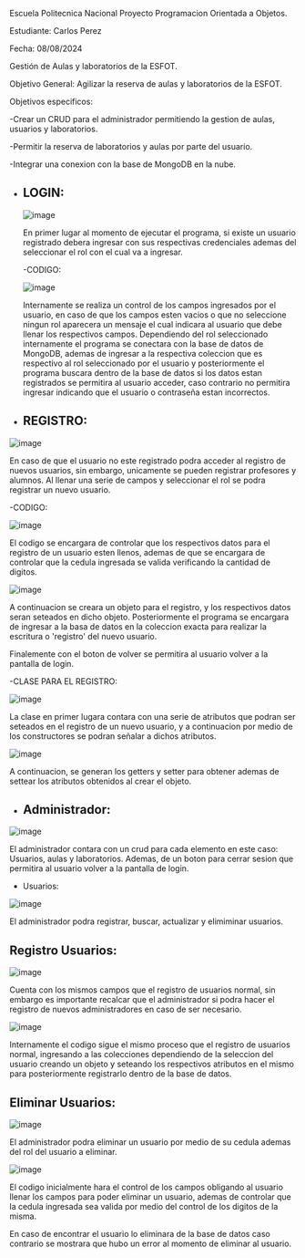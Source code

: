Escuela Politecnica Nacional
Proyecto Programacion Orientada a Objetos.

Estudiante: Carlos Perez

Fecha: 08/08/2024

Gestión de Aulas y laboratorios de la ESFOT.

Objetivo General: Agilizar la reserva de aulas y laboratorios de la ESFOT.


Objetivos especificos: 

-Crear un CRUD para el administrador permitiendo la gestion de aulas, usuarios y laboratorios.

-Permitir la reserva de laboratorios y aulas por parte del usuario.

-Integrar una conexion con la base de MongoDB en la nube.

- ## LOGIN:
  
  ![image](https://github.com/user-attachments/assets/9449eb67-f203-4631-a4c1-d65eeac934d1)

  En primer lugar al momento de ejecutar el programa, si existe un usuario registrado debera ingresar con sus respectivas credenciales ademas del seleccionar el rol con el cual va a ingresar.

  -CODIGO:
  
  ![image](https://github.com/user-attachments/assets/5545b56d-c3c9-46d7-9da9-e862f8384f74)
  
  Internamente se realiza un control de los campos ingresados por el usuario, en caso de que los campos esten vacios o que no seleccione ningun rol aparecera un mensaje el cual indicara al usuario que debe llenar los respectivos campos.
  Dependiendo del rol seleccionado internamente el programa se conectara con la base de datos de MongoDB, ademas de ingresar a la respectiva coleccion que es respectivo al rol seleccionado por el usuario y posteriormente el programa buscara dentro de la base de datos si   los datos estan registrados se permitira al usuario acceder, caso contrario no permitira ingresar indicando que el usuario o contraseña estan incorrectos.


- ## REGISTRO:

![image](https://github.com/user-attachments/assets/43934787-bd00-4ed8-b742-54c10b20736b)

En caso de que el usuario no este registrado podra acceder al registro de nuevos usuarios, sin embargo, unicamente se pueden registrar profesores y alumnos. Al llenar una serie de campos y seleccionar el rol se podra registrar un nuevo usuario.

  -CODIGO:

![image](https://github.com/user-attachments/assets/49df9d31-c1e2-4033-b094-e0a572984769)

El codigo se encargara de controlar que los respectivos datos para el registro de un usuario esten llenos, ademas de que se encargara de controlar que la cedula ingresada se valida verificando la cantidad de digitos.

![image](https://github.com/user-attachments/assets/4a938328-a637-4c5b-8e74-cddccc139c7d)

A continuacion se creara un objeto para el registro, y los respectivos datos seran seteados en dicho objeto. Posteriormente el programa se encargara de ingresar a la basa de datos en la coleccion exacta para realizar la escritura o 'registro' del nuevo usuario.

Finalemente con el boton de volver se permitira al usuario volver a la pantalla de login.

  -CLASE PARA EL REGISTRO:

  ![image](https://github.com/user-attachments/assets/ae770d60-39c9-4522-99f4-6ddcfaf8bb1e)

  La clase en primer lugara contara con una serie de atributos que podran ser seteados en el registro de un nuevo usuario, y a continuacion por medio de los constructores se podran señalar a dichos atributos.

  ![image](https://github.com/user-attachments/assets/d1aeb09d-fd2b-427d-92c0-10f3766f1261)

  A continuacion, se generan los getters y setter para obtener ademas de settear los atributos obtenidos al crear el objeto.

  - ## Administrador:

  ![image](https://github.com/user-attachments/assets/f328baf9-5d4d-4c80-acd7-172b7280630c)

  El administrador contara con un crud para cada elemento en este caso: Usuarios, aulas y laboratorios. Ademas, de un boton para cerrar sesion que permitira al usuario volver a la pantalla de login.

  - Usuarios:

  ![image](https://github.com/user-attachments/assets/aca75497-c7d1-483f-a77a-5012489a318a)

  El administrador podra registrar, buscar, actualizar y elimiminar usuarios.

  ## Registro Usuarios:
  
  ![image](https://github.com/user-attachments/assets/cb5ab5a9-b445-4ea7-9a58-a0c62b280dd3)

  Cuenta con los mismos campos que el registro de usuarios normal, sin embargo es importante recalcar que el administrador si podra hacer el registro de nuevos administradores en caso de ser necesario.

  ![image](https://github.com/user-attachments/assets/bec5e7ca-8de4-4c6e-9f20-b5ae510e7f92)

  Internamente el codigo sigue el mismo proceso que el registro de usuarios normal, ingresando a las colecciones dependiendo de la seleccion del usuario creando un objeto y seteando los respectivos atributos en el mismo     para posteriormente registrarlo dentro de la base de datos.

  ## Eliminar Usuarios:

  ![image](https://github.com/user-attachments/assets/8dde15d8-2c9a-4715-be94-19c6668b3b42)

  El administrador podra eliminar un usuario por medio de su cedula ademas del rol del usuario a eliminar.

  ![image](https://github.com/user-attachments/assets/9745aad6-58bd-4643-ad4e-a27f1a9287aa)

  El codigo inicialmente hara el control de los campos obligando al usuario llenar los campos para poder eliminar un usuario, ademas de controlar que la cedula ingresada sea valida por medio del control de los digitos de la misma.

  En caso de encontrar el usuario lo eliminara de la base de datos caso contrario se mostrara que hubo un error al momento de eliminar al usuario.




  

  




